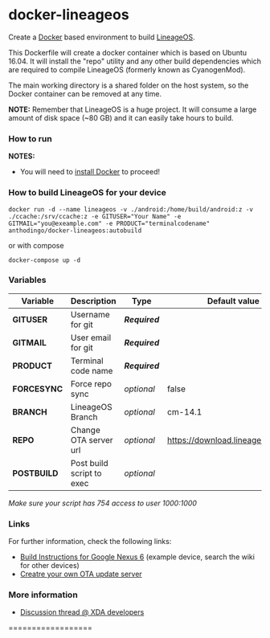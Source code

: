 docker-lineageos
==================

Create a [Docker] based environment to build [LineageOS].

This Dockerfile will create a docker container which is based on Ubuntu 16.04.
It will install the "repo" utility and any other build dependencies which are required to compile LineageOS (formerly known as CyanogenMod).

The main working directory is a shared folder on the host system, so the Docker container can be removed at any time.

**NOTE:** Remember that LineageOS is a huge project. It will consume a large amount of disk space (~80 GB) and it can easily take hours to build.

### How to run

**NOTES:**
* You will need to [install Docker][Docker_Installation] to proceed!

### How to build LineageOS for your device

```
docker run -d --name lineageos -v ./android:/home/build/android:z -v ./ccache:/srv/ccache:z -e GITUSER="Your Name" -e GITMAIL="you@exeample.com" -e PRODUCT="terminalcodename" anthodingo/docker-lineageos:autobuild
```

or with compose
```
docker-compose up -d
```

### Variables


| Variable | Description | Type | Default value | Example |
| -------- | ----------- | ---- | ------------- | ------- |
| **GITUSER** | Username for git | _**Required**_ | | Your Name
| **GITMAIL** | User email for git | _**Required**_ | | you@example.com
| **PRODUCT** | Terminal code name | _**Required**_ | | shamu
| **FORCESYNC** | Force repo sync | *optional* | false |
| **BRANCH** | LineageOS Branch | *optional* | cm-14.1 |
| **REPO** | Change OTA server url | *optional* | https://download.lineageos.org/api | https://my.repo.com/api
| **POSTBUILD** | Post build script to exec | *optional* |  |/home/build/android/postBuild.sh

*Make sure your script has 754 access to user 1000:1000*

### Links

For further information, check the following links:

* [Build Instructions for Google Nexus 6][LineageOS_Build_Nexus_6] (example device, search the wiki for other devices)
* [Creatre your own OTA update server][Own_OTA_Update_Server]
### More information

* [Discussion thread @ XDA developers]

==================

[Docker]:                      https://www.docker.io/
[LineageOS]:                   http://lineageos.org/
[Docker_Installation]:         https://www.docker.io/gettingstarted/
[Screen_Shortcuts]:            http://www.pixelbeat.org/lkdb/screen.html
[LineageOS_Build_Nexus_6]:    http://wiki.lineageos.org/devices/shamu/build
[Own_OTA_Update_Server]:    https://github.com/julianxhokaxhiu/LineageOTA
[Discussion thread @ XDA developers]: http://forum.xda-developers.com/showthread.php?t=2650345
[dotcloud/docker#2224]:        https://github.com/dotcloud/docker/issues/2224
